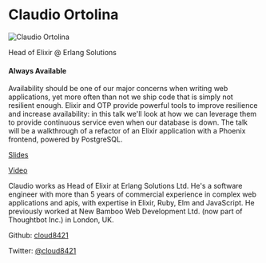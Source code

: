# Claudio Ortolina

![Claudio Ortolina](http://s3.amazonaws.com/esl-conf-stg/media/files/000/000/051/thumbnail/Claudio_Ortolina.jpg?1459349707)

Head of Elixir @ Erlang Solutions

#### Always Available

Availability should be one of our major concerns when writing web applications, yet more often than not we ship code that is simply not resilient enough. Elixir and OTP provide powerful tools to improve resilience and increase availability: in this talk we'll look at how we can leverage them to provide continuous service even when our database is down. The talk will be a walkthrough of a refactor of an Elixir application with a Phoenix frontend, powered by PostgreSQL.

[Slides](http://s3.amazonaws.com/esl-conf-stg/media/files/000/000/623/original/ElixirConfEU_2017_-_Always_Available_-_Claudio_Ortolina.pdf?1493997314)

[Video](https://youtu.be/UTXYiV7nOpM?list=PLWbHc_FXPo2jV6N5XEjbUQe2GkYcRkZdD)

Claudio works as Head of Elixir at Erlang Solutions Ltd. He's a software engineer with more than 5 years of commercial experience in complex web applications and apis, with expertise in Elixir, Ruby, Elm and JavaScript. He previously worked at New Bamboo Web Development Ltd. (now part of Thoughtbot Inc.) in London, UK.

Github: [cloud8421](https://github.com/cloud8421)

Twitter: [@cloud8421](https://twitter.com/cloud8421)

